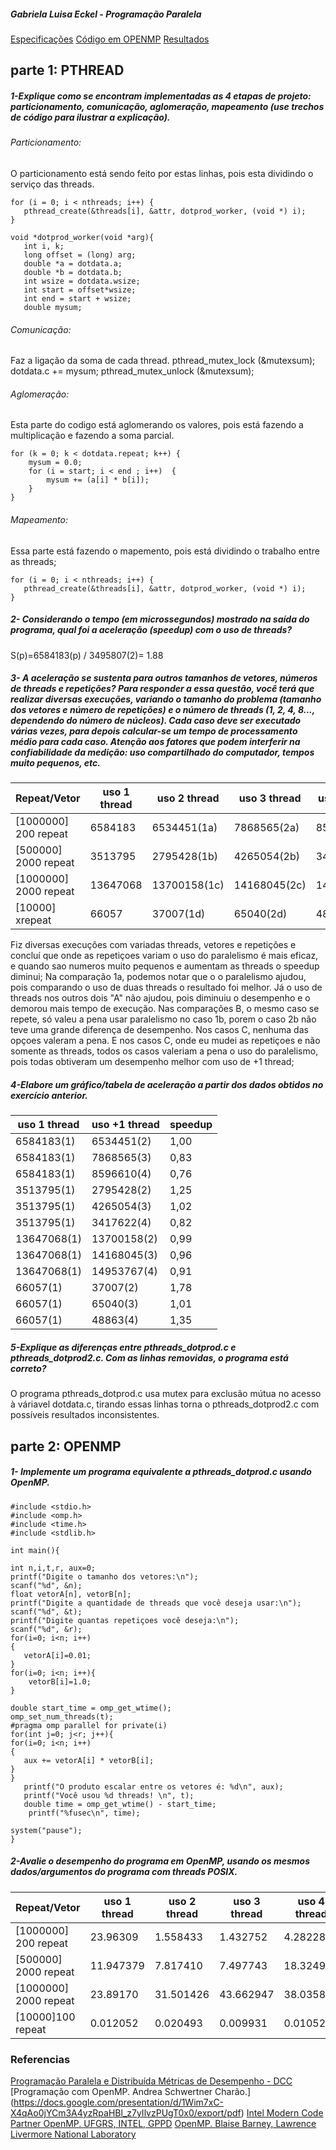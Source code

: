 ##### Gabriela Luisa Eckel - Programação Paralela   
[Especificações](specs.txt)
[Código em OPENMP](t2openmp.c)
[Resultados](results.csv)

## parte 1: PTHREAD

##### 1-Explique como se encontram implementadas as 4 etapas de projeto: particionamento, comunicação, aglomeração, mapeamento (use trechos de código para ilustrar a explicação).
###### Particionamento:   
O particionamento está sendo feito por estas linhas, pois esta dividindo o serviço das threads. 

```
for (i = 0; i < nthreads; i++) {
   pthread_create(&threads[i], &attr, dotprod_worker, (void *) i);
}

void *dotprod_worker(void *arg){
   int i, k;
   long offset = (long) arg;
   double *a = dotdata.a;
   double *b = dotdata.b;
   int wsize = dotdata.wsize;
   int start = offset*wsize;
   int end = start + wsize;
   double mysum;
```

###### Comunicação:
Faz a ligação da soma de cada thread.
pthread_mutex_lock (&mutexsum);
   dotdata.c += mysum;
   pthread_mutex_unlock (&mutexsum);

###### Aglomeração:
 Esta parte do codigo está aglomerando os valores, pois está fazendo a multiplicação e fazendo a soma parcial.

```
for (k = 0; k < dotdata.repeat; k++) {
    mysum = 0.0;
    for (i = start; i < end ; i++)  {
        mysum += (a[i] * b[i]);
    }
}
```

###### Mapeamento: 
Essa parte está fazendo o mapemento, pois está dividindo o trabalho entre as threads;
```
for (i = 0; i < nthreads; i++) {
   pthread_create(&threads[i], &attr, dotprod_worker, (void *) i);
}
```

##### 2- Considerando o tempo (em microssegundos) mostrado na saída do programa, qual foi a aceleração (speedup) com o uso de threads?

 S(p)=6584183(p) / 3495807(2)= 1.88

##### 3- A aceleração se sustenta para outros tamanhos de vetores, números de threads e repetições? Para responder a essa questão, você terá que realizar diversas execuções, variando o tamanho do problema (tamanho dos vetores e número de repetições) e o número de threads (1, 2, 4, 8..., dependendo do número de núcleos). Cada caso deve ser executado várias vezes, para depois calcular-se um tempo de processamento médio para cada caso. Atenção aos fatores que podem interferir na confiabilidade da medição: uso compartilhado do computador, tempos muito pequenos, etc.


|Repeat/Vetor| uso 1 thread| uso 2 thread |uso 3 thread| uso 4 thread|TM |
|--------|-------------|--------------|------------|-------------|---|
|[1000000] 200 repeat| 6584183  |6534451(1a)    |7868565(2a)  |8596610(3a)|7868565
|[500000] 2000 repeat| 3513795 |2795428(1b)    |4265054(2b)  |3417622(3b)|2795428
|[1000000] 2000 repeat| 13647068 |13700158(1c)   |14168045(2c) |1495376(3c)|14168045
|[10000]  xrepeat| 66057   |37007(1d)     |65040(2d)    |48863(3d)|48863|


Fiz diversas execuçôes com variadas threads, vetores e repetições e concluí que onde as repetiçoes variam o uso do paralelismo é mais eficaz, e quando sao numeros muito pequenos e aumentam as threads o speedup diminui;
Na comparação 1a, podemos notar que o o paralelismo ajudou, pois comparando o uso de duas threads o resultado foi melhor.
Já o uso de threads nos outros dois "A" não ajudou, pois diminuiu o desempenho e o demorou mais tempo de execução.
Nas comparações B, o mesmo caso se repete, só  valeu a pena usar paralelismo no caso 1b, porem o caso 2b não teve uma grande diferença de desempenho.
Nos casos C, nenhuma das opçoes valeram a pena.
E nos casos C, onde eu mudei as repetiçoes e não somente as threads, todos os casos valeriam a pena o uso do paralelismo, pois todas obtiveram um desempenho melhor com uso de +1 thread;

##### 4-Elabore um gráfico/tabela de aceleração a partir dos dados obtidos no exercício anterior.

| uso 1 thread| uso +1 thread| speedup|
|-------------|--------------|--------|
| 6584183(1)  |6534451(2)    |1,00    |
| 6584183(1)  |7868565(3)    |0,83    |
| 6584183(1)  |8596610(4)    |0,76    |
| 3513795(1)  |2795428(2)    |1,25    |
| 3513795(1)  |4265054(3)    |1,02    |
| 3513795(1)  |3417622(4)    |0,82    |
| 13647068(1) |13700158(2)   |0,99    |
| 13647068(1) |14168045(3)   |0,96    |
| 13647068(1) |14953767(4)   |0,91    |
| 66057(1)    |37007(2)      |1,78    |
| 66057(1)    |65040(3)      |1,01    |
| 66057(1)    |48863(4)      |1,35    |

##### 5-Explique as diferenças entre pthreads_dotprod.c e pthreads_dotprod2.c. Com as linhas removidas, o programa está correto?

O programa pthreads_dotprod.c usa mutex para exclusão mútua no acesso à váriavel dotdata.c, tirando essas linhas torna o pthreads_dotprod2.c com possíveis resultados inconsistentes.

## parte 2: OPENMP

##### 1- Implemente um programa equivalente a pthreads_dotprod.c usando OpenMP.

```
#include <stdio.h>
#include <omp.h>
#include <time.h>
#include <stdlib.h>

int main(){  

int n,i,t,r, aux=0;
printf("Digite o tamanho dos vetores:\n");
scanf("%d", &n);
float vetorA[n], vetorB[n];	  
printf("Digite a quantidade de threads que você deseja usar:\n");
scanf("%d", &t);
printf("Digite quantas repetiçoes você deseja:\n");
scanf("%d", &r);
for(i=0; i<n; i++)
{
   vetorA[i]=0.01;  
}
for(i=0; i<n; i++){
    vetorB[i]=1.0;  
}

double start_time = omp_get_wtime();
omp_set_num_threads(t);
#pragma omp parallel for private(i)   
for(int j=0; j<r; j++){
for(i=0; i<n; i++)
{	   
   aux += vetorA[i] * vetorB[i];    
}
}
   printf("O produto escalar entre os vetores é: %d\n", aux);	
   printf("Você usou %d threads! \n", t);
   double time = omp_get_wtime() - start_time;
    printf("%fusec\n", time);

system("pause");
}
```
##### 2-Avalie o desempenho do programa em OpenMP, usando os mesmos dados/argumentos do programa com threads POSIX.
|Repeat/Vetor| uso 1 thread| uso 2 thread |uso 3 thread| uso 4 thread|
|------------|-------------|--------------|------------|-------------|
|[1000000] 200 repeat| 23.96309|1.558433  |1.432752    |4.282288     |
|[500000] 2000 repeat|11.947379|7.817410  |7.497743    |18.324958    |
|[1000000] 2000 repeat|23.89170|31.501426 |43.662947   |38.03580     |
|[10000]100 repeat| 0.012052   |0.020493  |0.009931    |0.010526     |



### Referencias

[Programação Paralela e Distribuída Métricas de Desempenho - DCC](https://www.dcc.fc.up.pt/~ricroc/aulas/0708/ppd/apontamentos/metricas.pdf)
[Programação com OpenMP. Andrea Schwertner Charão.] (https://docs.google.com/presentation/d/1Wim7xC-X4qAo0jYCm3A4yzRpaHBl_z7yIlvzPUgT0x0/export/pdf)
[Intel Modern Code Partner OpenMP. UFGRS, INTEL, GPPD](http://inf.ufrgs.br/gppd/intel-modern-code/slides/workshop-1/MCP_Pt2_Pratica.pdf?fbclid=IwAR3U8G8cni2kYT87oiTfWWcWIeMbajRRwW91EW4gcyUwOEhgLefruBirzvo)
[OpenMP. Blaise Barney, Lawrence Livermore National Laboratory](https://computing.llnl.gov/tutorials/openMP/#ProgrammingModel)




